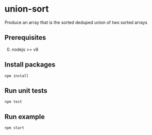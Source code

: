 # union-sort
Produce an array that is the sorted deduped union of two sorted arrays

## Prerequisites
0. nodejs >= v8

## Install packages
```
npm install
```

## Run unit tests
```
npm test
```

## Run example
```
npm start
```